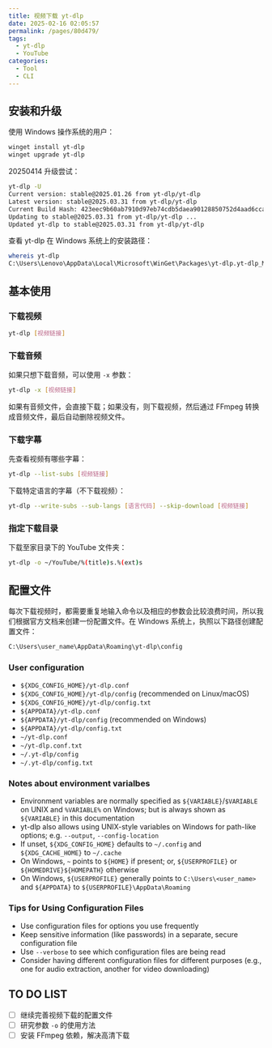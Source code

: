 ```yaml
---
title: 视频下载 yt-dlp
date: 2025-02-16 02:05:57
permalink: /pages/80d479/
tags:
  - yt-dlp
  - YouTube
categories:
  - Tool
  - CLI
---
```


## 安装和升级

使用 Windows 操作系统的用户：

```sh
winget install yt-dlp
winget upgrade yt-dlp
```

20250414 升级尝试：

```sh
yt-dlp -U
Current version: stable@2025.01.26 from yt-dlp/yt-dlp
Latest version: stable@2025.03.31 from yt-dlp/yt-dlp
Current Build Hash: 423eec9b60ab7910d97eb74cdb5daea90128850752d4aad6ccabaf8648d6387c
Updating to stable@2025.03.31 from yt-dlp/yt-dlp ...
Updated yt-dlp to stable@2025.03.31 from yt-dlp/yt-dlp
```

查看 yt-dlp 在 Windows 系统上的安装路径：

```sh
whereis yt-dlp
C:\Users\Lenovo\AppData\Local\Microsoft\WinGet\Packages\yt-dlp.yt-dlp_Microsoft.Winget.Source_8wekyb3d8bbwe\yt-dlp.exe
```

## 基本使用

### 下载视频

```sh
yt-dlp [视频链接]
```

### 下载音频

如果只想下载音频，可以使用 `-x` 参数：

```sh
yt-dlp -x [视频链接]
```

如果有音频文件，会直接下载；如果没有，则下载视频，然后通过 FFmpeg 转换成音频文件，最后自动删除视频文件。

### 下载字幕

先查看视频有哪些字幕：

```sh
yt-dlp --list-subs [视频链接]
```

下载特定语言的字幕（不下载视频）：

```sh
yt-dlp --write-subs --sub-langs [语言代码] --skip-download [视频链接]
```

### 指定下载目录

下载至家目录下的 YouTube 文件夹：

```sh
yt-dlp -o ~/YouTube/%(title)s.%(ext)s
```

## 配置文件

每次下载视频时，都需要重复地输入命令以及相应的参数会比较浪费时间，所以我们根据官方文档来创建一份配置文件。在 Windows 系统上，执照以下路径创建配置文件：

```sh
C:\Users\user_name\AppData\Roaming\yt-dlp\config
```

### User configuration

- `${XDG_CONFIG_HOME}/yt-dlp.conf`
- `${XDG_CONFIG_HOME}/yt-dlp/config` (recommended on Linux/macOS)
- `${XDG_CONFIG_HOME}/yt-dlp/config.txt`
- `${APPDATA}/yt-dlp.conf`
- `${APPDATA}/yt-dlp/config` (recommended on Windows)
- `${APPDATA}/yt-dlp/config.txt`
- `~/yt-dlp.conf`
- `~/yt-dlp.conf.txt`
- `~/.yt-dlp/config`
- `~/.yt-dlp/config.txt`

### Notes about environment varialbes

- Environment variables are normally specified as `${VARIABLE}`/`$VARIABLE` on UNIX and `%VARIABLE%` on Windows; but is always shown as `${VARIABLE}` in this documentation
- yt-dlp also allows using UNIX-style variables on Windows for path-like options; e.g. `--output`, `--config-location`
- If unset, `${XDG_CONFIG_HOME}` defaults to `~/.config` and `${XDG_CACHE_HOME}` to `~/.cache`
- On Windows, `~` points to `${HOME}` if present; or, `${USERPROFILE}` or `${HOMEDRIVE}${HOMEPATH}` otherwise
- On Windows, `${USERPROFILE}` generally points to `C:\Users\<user_name>` and `${APPDATA}` to `${USERPROFILE}\AppData\Roaming`

### Tips for Using Configuration Files

- Use configuration files for options you use frequently
- Keep sensitive information (like passwords) in a separate, secure configuration file
- Use `--verbose` to see which configuration files are being read
- Consider having different configuration files for different purposes (e.g., one for audio extraction, another for video downloading)

## TO DO LIST

- [ ] 继续完善视频下载的配置文件
- [ ] 研究参数 `-o` 的使用方法
- [ ] 安装 FFmpeg 依赖，解决高清下载
